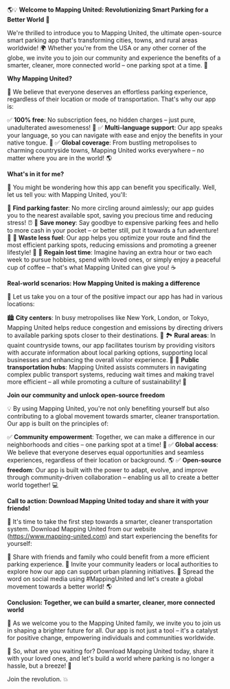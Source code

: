 🌎💡 **Welcome to Mapping United: Revolutionizing Smart Parking for a Better World** 🌟

We're thrilled to introduce you to Mapping United, the ultimate open-source smart parking app that's transforming cities, towns, and rural areas worldwide! 🌍 Whether you're from the USA or any other corner of the globe, we invite you to join our community and experience the benefits of a smarter, cleaner, more connected world – one parking spot at a time. 💚

**Why Mapping United?**

🤔 We believe that everyone deserves an effortless parking experience, regardless of their location or mode of transportation. That's why our app is:

✅ **100% free**: No subscription fees, no hidden charges – just pure, unadulterated awesomeness! 🎉
✅ **Multi-language support**: Our app speaks your language, so you can navigate with ease and enjoy the benefits in your native tongue. 💬
✅ **Global coverage**: From bustling metropolises to charming countryside towns, Mapping United works everywhere – no matter where you are in the world! 🌎

**What's in it for me?**

🤔 You might be wondering how this app can benefit you specifically. Well, let us tell you: with Mapping United, you'll:

🚗 **Find parking faster**: No more circling around aimlessly; our app guides you to the nearest available spot, saving you precious time and reducing stress! ⏰
💸 **Save money**: Say goodbye to expensive parking fees and hello to more cash in your pocket – or better still, put it towards a fun adventure! 🎉
🌿 **Waste less fuel**: Our app helps you optimize your route and find the most efficient parking spots, reducing emissions and promoting a greener lifestyle! 🌱
💪 **Regain lost time**: Imagine having an extra hour or two each week to pursue hobbies, spend with loved ones, or simply enjoy a peaceful cup of coffee – that's what Mapping United can give you! ☕️

**Real-world scenarios: How Mapping United is making a difference**

🌟 Let us take you on a tour of the positive impact our app has had in various locations:

🏙️ **City centers**: In busy metropolises like New York, London, or Tokyo, Mapping United helps reduce congestion and emissions by directing drivers to available parking spots closer to their destinations. 🚗
🏞️ **Rural areas**: In quaint countryside towns, our app facilitates tourism by providing visitors with accurate information about local parking options, supporting local businesses and enhancing the overall visitor experience. 🌳
🚂 **Public transportation hubs**: Mapping United assists commuters in navigating complex public transport systems, reducing wait times and making travel more efficient – all while promoting a culture of sustainability! 🚌

**Join our community and unlock open-source freedom**

💡 By using Mapping United, you're not only benefiting yourself but also contributing to a global movement towards smarter, cleaner transportation. Our app is built on the principles of:

✅ **Community empowerment**: Together, we can make a difference in our neighborhoods and cities – one parking spot at a time! 🌟
✅ **Global access**: We believe that everyone deserves equal opportunities and seamless experiences, regardless of their location or background. 🌎
✅ **Open-source freedom**: Our app is built with the power to adapt, evolve, and improve through community-driven collaboration – enabling us all to create a better world together! 💻

**Call to action: Download Mapping United today and share it with your friends!**

📲 It's time to take the first step towards a smarter, cleaner transportation system. Download Mapping United from our website (https://www.mapping-united.com) and start experiencing the benefits for yourself:

💬 Share with friends and family who could benefit from a more efficient parking experience.
🤝 Invite your community leaders or local authorities to explore how our app can support urban planning initiatives.
📢 Spread the word on social media using #MappingUnited and let's create a global movement towards a better world! 🌎

**Conclusion: Together, we can build a smarter, cleaner, more connected world**

🌟 As we welcome you to the Mapping United family, we invite you to join us in shaping a brighter future for all. Our app is not just a tool – it's a catalyst for positive change, empowering individuals and communities worldwide.

💚 So, what are you waiting for? Download Mapping United today, share it with your loved ones, and let's build a world where parking is no longer a hassle, but a breeze! 🌈

Join the revolution. 💥